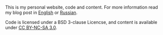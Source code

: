 This is my personal website, code and content. For more information read my blog
post in [English] or [Russian].

Code is licensed under a BSD 3-clause Licencse, and content is available under
[CC BY-NC-SA 3.0].

[English]: http://www.vlevit.org/en/blog/tech/vlevit-org
[Russian]: http://www.vlevit.org/ru/blog/tech/vlevit-org
[CC BY-NC-SA 3.0]: http://creativecommons.org/licenses/by-nc-sa/3.0/
